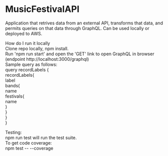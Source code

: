 # MusicFestivalAPI
Application that retrives data from an external API, transforms that data, and permits queries on that data through GraphQL. 
Can be used locally or deployed to AWS.
    

How do I run it locally  
Clone repo locally, npm install.   
Run 'npm run start' and open the 'GET' link to open GraphQL in browser (endpoint http://localhost:3000/graphql)  
Sample query as follows:  
query recordLabels {  
  recordLabels{  
    label  
    bands{  
      name  
      festivals{  
        name  
      }     
    }  
  }  
}  
  
  
Testing:   
npm run test will run the test suite.  
To get code coverage:  
npm test -- --coverage
  

 



